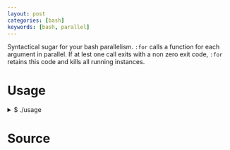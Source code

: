 ```yaml
---
layout: post
categories: [bash]
keywords: [bash, parallel]
---
```


Syntactical sugar for your bash parallelism. `:for` calls a function for each argument in parallel.
If at lest one call exits with a non zero exit code, `:for` retains this code and kills all running instances.

# Usage

<script src="https://gist.github.com/Enteee/c8c11d46a95568be4d331ba58a702b62.js?file=usage"></script>


<details><summary>$ ./usage</summary>
<p>
<script src="https://gist.github.com/Enteee/c8c11d46a95568be4d331ba58a702b62.js?file=usage.run"></script>
</p>
</details>


# Source

<script src="https://gist.github.com/Enteee/c8c11d46a95568be4d331ba58a702b62.js?file=:for"></script>

